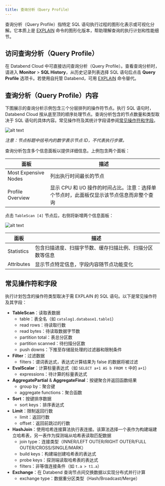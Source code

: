 ```yaml
---
title: 查询分析（Query Profile）
---
```


查询分析（Query Profile）指特定 SQL 语句执行过程的图形化表示或可视化分解。它本质上是 [EXPLAIN](/sql/sql-commands/explain-cmds/explain) 命令的图形化版本，帮助理解查询的执行计划和性能细节。

## 访问查询分析（Query Profile）

在 Databend Cloud 中可直接访问查询分析（Query Profile）。查看查询分析时，请进入 **Monitor** > **SQL History**，从历史记录列表选择 SQL 语句后点击 **Query Profile** 选项卡。若使用自托管 Databend，可用 [EXPLAIN](/sql/sql-commands/explain-cmds/explain) 命令替代。

## 查询分析（Query Profile）内容

下图展示的查询分析示例包含三个分层排列的操作符节点。执行 SQL 语句时，Databend Cloud 按从底至顶的顺序处理节点。查询分析包含的节点数量和类型取决于 SQL 语句的具体内容。常见操作符及其统计字段请参阅[常见操作符和字段](#common-operators--fields)。

![alt text](/img/cloud/query-profile-1.png)

*注意：节点标题中括号内的数字表示节点 ID，*不*代表执行步骤。*

查询分析包含多个信息面板以提供详细信息。上例包含两个面板：

| 面板                 | 描述                                                                                                 |
| -------------------- | ---------------------------------------------------------------------------------------------------- |
| Most Expensive Nodes | 列出执行时间最长的节点                                                                               |
| Profile Overview     | 显示 CPU 和 I/O 操作的时间占比。注意：选择单个节点时，此面板仅显示该节点信息而非整个查询 |

点击 `TableScan [4]` 节点后，右侧将新增两个信息面板：

![alt text](/img/cloud/query-profile-2.png)

| 面板       | 描述                                                                 |
| ---------- | -------------------------------------------------------------------- |
| Statistics | 包含扫描进度、扫描字节数、缓存扫描比例、扫描分区数等信息             |
| Attributes | 显示节点特定信息，字段内容随节点功能变化                             |

## 常见操作符和字段

执行计划包含的操作符类型取决于需 EXPLAIN 的 SQL 语句。以下是常见操作符及其字段：

* **TableScan**：读取表数据
    - table：表全名（如 `catalog1.database1.table1`）
    - read rows：待读取行数
    - read bytes：待读取数据字节数
    - partition total：表总分区数
    - partition scanned：待扫描分区数
    - push downs：下推至存储层处理的过滤器和限制条件
* **Filter**：过滤数据
    - filters：谓词表达式，表达式计算结果为 false 的数据将被过滤
* **EvalScalar**：计算标量表达式（如 `SELECT a+1 AS b FROM t` 中的 `a+1`）
    - expressions：待计算的标量表达式
* **AggregatePartial** & **AggregateFinal**：按键聚合并返回函数结果
    - group by：聚合键
    - aggregate functions：聚合函数
* **Sort**：按键排序数据
    - sort keys：排序表达式
* **Limit**：限制返回行数
    - limit：返回行数
    - offset：返回前跳过的行数
* **HashJoin**：使用哈希连接算法执行表连接。该算法选择一个表作为构建端建立哈希表，另一表作为探测端从哈希表读取匹配数据
    - join type：连接类型（INNER/LEFT OUTER/RIGHT OUTER/FULL OUTER/CROSS/SINGLE/MARK）
    - build keys：构建端创建哈希表的表达式
    - probe keys：探测端读取哈希表的表达式
    - filters：非等值连接条件（如 `t.a > t1.a`）
* **Exchange**：在 Databend 查询节点间交换数据以实现分布式并行计算
    - exchange type：数据重分区类型（Hash/Broadcast/Merge）
